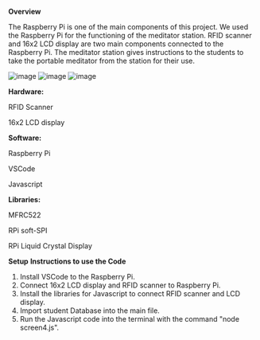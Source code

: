 **Overview**

The Raspberry Pi is one of the main components of this project. We used the Raspberry Pi for the functioning of the meditator station. RFID scanner and 16x2 LCD display are two main components connected to the Raspberry Pi. The meditator station gives instructions to the students to take the portable meditator from the station for their use.


![image](https://github.com/Aish159/RPi_group6/assets/145932201/9960118a-1650-40a5-b110-401d6858a8e0) 
![image](https://github.com/Aish159/RPi_group6/assets/145932201/e320e13d-fdbd-435e-9730-0ba7bb402aa7) 
![image](https://github.com/Aish159/RPi_group6/assets/145932201/14780f42-0cbb-4010-862b-38f15c4d3872)

**Hardware:**

RFID Scanner

16x2 LCD display


**Software:**

Raspberry Pi

VSCode

Javascript


**Libraries:**

MFRC522

RPi soft-SPI

RPi Liquid Crystal Display

**Setup**
**Instructions to use the Code**
1. Install VSCode to the Raspberry Pi.
2. Connect 16x2 LCD display and RFID scanner to Raspberry Pi.
3. Install the libraries for Javascript to connect RFID scanner and LCD display.
4. Import student Database into the main file.
5. Run the Javascript code into the terminal with the command "node screen4.js".


